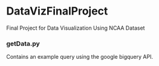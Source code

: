 # DataVizFinalProject
Final Project for Data Visualization Using NCAA Dataset

### getData.py
Contains an example query using the google bigquery API. 